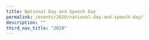 ```yaml
---
title: National Day and Speech Day
permalink: /events/2020/national-day-and-speech-day/
description: ""
third_nav_title: "2020"
---
```

